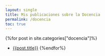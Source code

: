 ```yaml
---
layout: single
title: Mis publicaciones sobre la Docencia
permalink: /docencia
toc: true
---
```


{%for post in site.categories["docencia"]%}
* [{{post.title}}]({{post.url}})
{%endfor%}